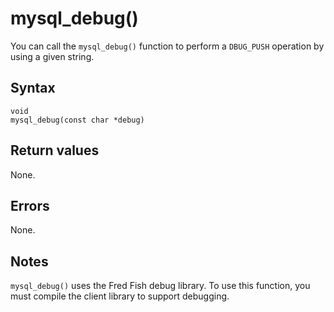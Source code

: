 mysql_debug() 
==================================

You can call the `mysql_debug()` function to perform a `DBUG_PUSH` operation by using a given string. 

Syntax 
---------------------------

```unknow
void
mysql_debug(const char *debug)
```



Return values 
----------------------------------

None.

Errors 
---------------------------

None.

Notes 
--------------------------

`mysql_debug()` uses the Fred Fish debug library. To use this function, you must compile the client library to support debugging.
